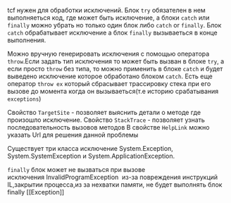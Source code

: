 tcf нужен для обработки исключений. Блок `try` обязателен в нем выполняеться код, где может быть исключение, а блоки `catch` или `finally` можно убрать но только один блок либо `catch` or `finally`. Блок `catch` обрабатывает исключение а блок `finally` вызываеться в конце выполнения.

Можно вручную генерировать исключения с помощью оператора `throw`.Если задать тип исключения то может быть вызван в блоке `try`, а если просто `throw` без типа, то можно применить в блоке `catch` и будет выведено исключение которое обработано блоком `catch`. Есть еще оператор `throw ex`  который сбрасывает трассировку стека при его вызове до момента когда он вызываеться(т.е историю срабатывания `exceptions`)

Свойство `TargetSite` -  позволяет выяснить детали о методе где произошло исключение.
Свойство `StackTrace` - позволяет узнать последовательность вызовов методов
В свойстве `HelpLink` можно указать Url для решения данной проблемы

Существует три класса исключение System.Exception,
System.SystemException и System.ApplicationException.

`finally` блок может не вызваться при вызове исключения InvalidProgramException  из-за повреждения инструкций IL,закрытии процесса,из за нехватки памяти, не будет выполнять блок finally
[[Exception]]